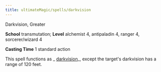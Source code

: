 ```yaml
---
title: ultimateMagic/spells/darkvision
---
```

Darkvision, Greater

**School** transmutation; **Level** alchemist 4, antipaladin 4, ranger 4, sorcerer/wizard 4

**Casting Time** 1 standard action

This spell functions as _ [darkvision](spells/darkvision#_darkvision)_, except the target's darkvision has a range of 120 feet.

